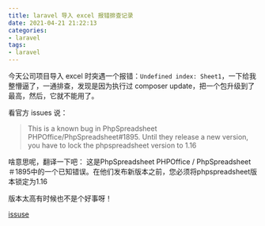 ```yaml
---
title: laravel 导入 excel 报错排查记录
date: 2021-04-21 21:22:13
categories:
- laravel
tags:
- laravel
---
```


今天公司项目导入 excel 时突遇一个报错：`Undefined index: Sheet1`，一下给我整懵逼了，一通排查，发现是因为执行过 composer update，把一个包升级到了最高，然后，它就不能用了。

看官方 issues 说：
> This is a known bug in PhpSpreadsheet PHPOffice/PhpSpreadsheet#1895. Until they release a new version, you have to lock the phpspreadsheet version to 1.16

 
啥意思呢，翻译一下吧：
这是PhpSpreadsheet PHPOffice / PhpSpreadsheet＃1895中的一个已知错误。在他们发布新版本之前，您必须将phpspreadsheet版本锁定为1.16

版本太高有时候也不是个好事呀！

[issuse](https://github.com/Maatwebsite/Laravel-Excel/issues/3057)